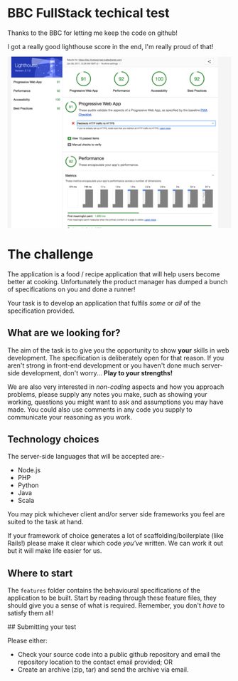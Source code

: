 # BBC FullStack techical test
Thanks to the BBC for letting me keep the code on github!

I got a really good lighthouse score in the end, I'm really proud of that!

![Lighthouse score!](./assets/lighthouse.png)

# The challenge

The application is a food / recipe application that will help users
become better at cooking. Unfortunately the product manager has dumped
a bunch of specifications on you and done a runner!

Your task is to develop an application that fulfils _some_ or _all_ of the
specification provided.

## What are we looking for?

The aim of the task is to give you the opportunity to show **your** skills
in web development. The specification is deliberately open for that
reason. If you aren't strong in front-end development or you haven't
done much server-side development, don't worry... **Play to your strengths!**

We are also very interested in _non-coding_ aspects and how you approach
problems, please supply any notes you make, such as showing your working,
questions you might want to ask and assumptions you may have made. You could
also use comments in any code you supply to communicate your reasoning as you 
work.

## Technology choices

The server-side languages that will be accepted are:-

* Node.js
* PHP
* Python
* Java
* Scala

You may pick whichever client and/or server side frameworks you feel
are suited to the task at hand. 

If your framework of choice generates a lot of 
scaffolding/boilerplate (like Rails!) please make it clear which code 
_you've_ written. We can work it out but it will make life easier for us.

## Where to start

The `features` folder contains the behavioural specifications of the
application to be built. Start by reading through these feature files,
they should give you a sense of what is required. Remember, you don't 
_have_ to satisfy them all!

## Submitting your test

Please either:

* Check your source code into a public github repository and email
the repository location to the contact email provided; OR
* Create an archive (zip, tar) and send the archive via email.
